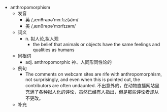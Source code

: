- anthropomorphism
  - 发音
    - 英 /,ænθrəpə'mɔːfɪz(ə)m/
    - 美 /,ænθrəpə'mɔrfɪzəm/
  - 词义
    - n. 拟人论,拟人观
      - the belief that animals or objects have the same feelings and qualities as humans
  - 同根词
    - adj. anthropomorphic 神、人同形同性论的
  - 例句
    - The comments on webcam sites are rife with anthropomorphism, not surprisingly, and even when this is pointed out, the contributors are often undaunted. 不出意外的，在动物直播网站里充满了各种拟人化的评论，虽然已经有人指出，但是那些评论者却从不更改。
  - 补充